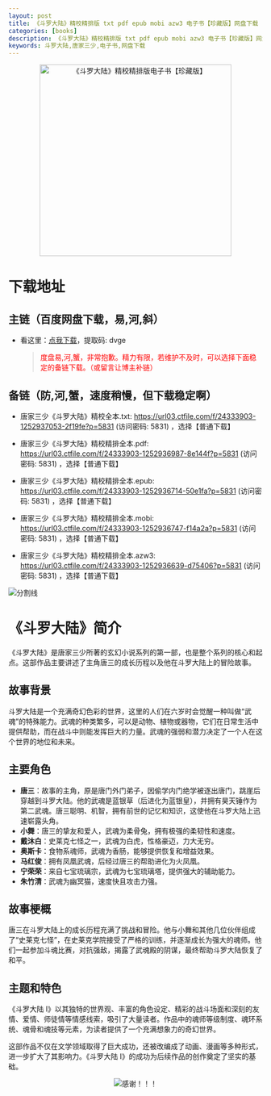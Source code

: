 ```yaml
---
layout: post
title: 《斗罗大陆》精校精排版 txt pdf epub mobi azw3 电子书【珍藏版】网盘下载
categories: [books]
description: 《斗罗大陆》精校精排版 txt pdf epub mobi azw3 电子书【珍藏版】网盘下载：https://qweree.cn/index.php/360/
keywords: 斗罗大陆,唐家三少,电子书,网盘下载
---
```


<div align="center"><img src="https://pic.imgdb.cn/item/665b5d37d9c307b7e98e75a6.jpg" alt="《斗罗大陆》精校精排版电子书【珍藏版】" width="380px" height="auto"></div>

# 下载地址

## 主链（百度网盘下载，易,河,斜）

- 看这里：[点我下载](https://pan.baidu.com/s/1qZRtufNxueSwGGkzsLIB5A?pwd=dvge)，提取码: dvge

  > <p style="color:red" >度盘易,河,蟹，非常抱歉。精力有限，若维护不及时，可以选择下面稳定的备链下载。（或留言让博主补链）</p>

## 备链（防,河,蟹，速度稍慢，但下载稳定啊）

- 唐家三少《斗罗大陆》精校全本.txt: <https://url03.ctfile.com/f/24333903-1252937053-2f19fe?p=5831> (访问密码: 5831) ，选择【普通下载】

- 唐家三少《斗罗大陆》精校精排全本.pdf: <https://url03.ctfile.com/f/24333903-1252936987-8e144f?p=5831> (访问密码: 5831) ，选择【普通下载】

- 唐家三少《斗罗大陆》精校精排全本.epub: <https://url03.ctfile.com/f/24333903-1252936714-50e1fa?p=5831> (访问密码: 5831) ，选择【普通下载】

- 唐家三少《斗罗大陆》精校精排全本.mobi: <https://url03.ctfile.com/f/24333903-1252936747-f14a2a?p=5831> (访问密码: 5831) ，选择【普通下载】

- 唐家三少《斗罗大陆》精校精排全本.azw3: <https://url03.ctfile.com/f/24333903-1252936639-d75406?p=5831> (访问密码: 5831) ，选择【普通下载】

![分割线](https://pic.imgdb.cn/item/6612476468eb935713c85291.gif)

# 《斗罗大陆》简介

《斗罗大陆》是唐家三少所著的玄幻小说系列的第一部，也是整个系列的核心和起点。这部作品主要讲述了主角唐三的成长历程以及他在斗罗大陆上的冒险故事。

## 故事背景

斗罗大陆是一个充满奇幻色彩的世界，这里的人们在六岁时会觉醒一种叫做“武魂”的特殊能力。武魂的种类繁多，可以是动物、植物或器物，它们在日常生活中提供帮助，而在战斗中则能发挥巨大的力量。武魂的强弱和潜力决定了一个人在这个世界的地位和未来。

## 主要角色

- **唐三**：故事的主角，原是唐门外门弟子，因偷学内门绝学被逐出唐门，跳崖后穿越到斗罗大陆。他的武魂是蓝银草（后进化为蓝银皇），并拥有昊天锤作为第二武魂。唐三聪明、机智，拥有前世的记忆和知识，这使他在斗罗大陆上迅速崭露头角。
- **小舞**：唐三的挚友和爱人，武魂为柔骨兔，拥有极强的柔韧性和速度。
- **戴沐白**：史莱克七怪之一，武魂为白虎，性格豪迈，力大无穷。
- **奥斯卡**：食物系魂师，武魂为香肠，能够提供恢复和增益效果。
- **马红俊**：拥有凤凰武魂，后经过唐三的帮助进化为火凤凰。
- **宁荣荣**：来自七宝琉璃宗，武魂为七宝琉璃塔，提供强大的辅助能力。
- **朱竹清**：武魂为幽冥猫，速度快且攻击力强。

## 故事梗概

唐三在斗罗大陆上的成长历程充满了挑战和冒险。他与小舞和其他几位伙伴组成了“史莱克七怪”，在史莱克学院接受了严格的训练，并逐渐成长为强大的魂师。他们一起参加斗魂比赛，对抗强敌，揭露了武魂殿的阴谋，最终帮助斗罗大陆恢复了和平。

## 主题和特色

《斗罗大陆 I》以其独特的世界观、丰富的角色设定、精彩的战斗场面和深刻的友情、爱情、师徒情等情感线索，吸引了大量读者。作品中的魂师等级制度、魂环系统、魂骨和魂技等元素，为读者提供了一个充满想象力的奇幻世界。

这部作品不仅在文学领域取得了巨大成功，还被改编成了动画、漫画等多种形式，进一步扩大了其影响力。《斗罗大陆 I》的成功为后续作品的创作奠定了坚实的基础。

<div align="center"><img src="https://pic.imgdb.cn/item/661246bf68eb935713c7f81c.gif" alt="感谢！！！"/></div>
